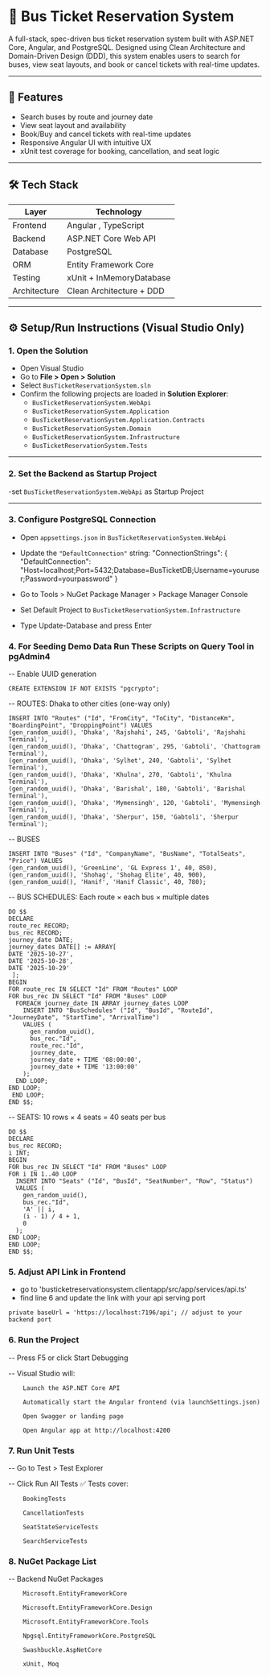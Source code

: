 ﻿# 🚌 Bus Ticket Reservation System

A full-stack, spec-driven bus ticket reservation system built with ASP.NET Core, Angular, and PostgreSQL. 
Designed using Clean Architecture and Domain-Driven Design (DDD), 
this system enables users to search for buses, view seat layouts, and book or cancel tickets with real-time updates.

---

## 🚀 Features

- Search buses by route and journey date  
- View seat layout and availability  
- Book/Buy and cancel tickets with real-time updates  
- Responsive Angular UI with intuitive UX  
- xUnit test coverage for booking, cancellation, and seat logic

---

## 🛠 Tech Stack

| Layer       | Technology                  |
|-------------|-----------------------------|
| Frontend    | Angular , TypeScript     |
| Backend     | ASP.NET Core Web API        |
| Database    | PostgreSQL                  |
| ORM         | Entity Framework Core       |
| Testing     | xUnit + InMemoryDatabase    |
| Architecture| Clean Architecture + DDD    |

---

## ⚙️ Setup/Run Instructions (Visual Studio Only)

### 1. Open the Solution

- Open Visual Studio  
- Go to **File > Open > Solution**  
- Select `BusTicketReservationSystem.sln`  
- Confirm the following projects are loaded in **Solution Explorer**:
  - `BusTicketReservationSystem.WebApi`  
  - `BusTicketReservationSystem.Application`
  - `BusTicketReservationSystem.Application.Contracts`
  - `BusTicketReservationSystem.Domain`  
  - `BusTicketReservationSystem.Infrastructure`  
  - `BusTicketReservationSystem.Tests`

---

### 2. Set the Backend as Startup Project

-set `BusTicketReservationSystem.WebApi` as Startup Project


---

### 3. Configure PostgreSQL Connection

- Open `appsettings.json` in `BusTicketReservationSystem.WebApi` 
- Update the `"DefaultConnection"` string:
  "ConnectionStrings": {
    "DefaultConnection": "Host=localhost;Port=5432;Database=BusTicketDB;Username=youruser;Password=yourpassword"
  }
- Go to Tools > NuGet Package Manager > Package Manager Console

- Set Default Project to `BusTicketReservationSystem.Infrastructure` 

- Type Update-Database and press Enter

### 4. For Seeding Demo Data Run These Scripts on Query Tool in pgAdmin4 

-- Enable UUID generation

    CREATE EXTENSION IF NOT EXISTS "pgcrypto";

-- ROUTES: Dhaka to other cities (one-way only)

    INSERT INTO "Routes" ("Id", "FromCity", "ToCity", "DistanceKm", "BoardingPoint", "DroppingPoint") VALUES
    (gen_random_uuid(), 'Dhaka', 'Rajshahi', 245, 'Gabtoli', 'Rajshahi Terminal'),
    (gen_random_uuid(), 'Dhaka', 'Chattogram', 295, 'Gabtoli', 'Chattogram Terminal'),
    (gen_random_uuid(), 'Dhaka', 'Sylhet', 240, 'Gabtoli', 'Sylhet Terminal'),
    (gen_random_uuid(), 'Dhaka', 'Khulna', 270, 'Gabtoli', 'Khulna Terminal'),
    (gen_random_uuid(), 'Dhaka', 'Barishal', 180, 'Gabtoli', 'Barishal Terminal'),
    (gen_random_uuid(), 'Dhaka', 'Mymensingh', 120, 'Gabtoli', 'Mymensingh Terminal'),
    (gen_random_uuid(), 'Dhaka', 'Sherpur', 150, 'Gabtoli', 'Sherpur Terminal');

-- BUSES

    INSERT INTO "Buses" ("Id", "CompanyName", "BusName", "TotalSeats", "Price") VALUES
    (gen_random_uuid(), 'GreenLine', 'GL Express 1', 40, 850),
    (gen_random_uuid(), 'Shohag', 'Shohag Elite', 40, 900),
    (gen_random_uuid(), 'Hanif', 'Hanif Classic', 40, 780);

-- BUS SCHEDULES: Each route × each bus × multiple dates

    DO $$
    DECLARE
    route_rec RECORD;
    bus_rec RECORD;
    journey_date DATE;
    journey_dates DATE[] := ARRAY[
    DATE '2025-10-27',
    DATE '2025-10-28',
    DATE '2025-10-29'
     ];
    BEGIN
    FOR route_rec IN SELECT "Id" FROM "Routes" LOOP
    FOR bus_rec IN SELECT "Id" FROM "Buses" LOOP
      FOREACH journey_date IN ARRAY journey_dates LOOP
        INSERT INTO "BusSchedules" ("Id", "BusId", "RouteId", "JourneyDate", "StartTime", "ArrivalTime")
        VALUES (
          gen_random_uuid(),
          bus_rec."Id",
          route_rec."Id",
          journey_date,
          journey_date + TIME '08:00:00',
          journey_date + TIME '13:00:00'
        );
      END LOOP;
    END LOOP;
     END LOOP;
    END $$;

-- SEATS: 10 rows × 4 seats = 40 seats per bus

    DO $$
    DECLARE
    bus_rec RECORD;
    i INT;
    BEGIN
    FOR bus_rec IN SELECT "Id" FROM "Buses" LOOP
    FOR i IN 1..40 LOOP
      INSERT INTO "Seats" ("Id", "BusId", "SeatNumber", "Row", "Status")
      VALUES (
        gen_random_uuid(),
        bus_rec."Id",
        'A' || i,
        (i - 1) / 4 + 1,
        0
      );
    END LOOP;
    END LOOP;
    END $$;

### 5. Adjust API Link in Frontend
   
   - go to 'busticketreservationsystem.clientapp/src/app/services/api.ts'
   - find line 6 and update the link with your api serving port
  
    private baseUrl = 'https://localhost:7196/api'; // adjust to your backend port


### 6. Run the Project

   --   Press F5 or click Start Debugging

   --   Visual Studio will:

        Launch the ASP.NET Core API

        Automatically start the Angular frontend (via launchSettings.json)

        Open Swagger or landing page

        Open Angular app at http://localhost:4200


### 7. Run Unit Tests

  -- Go to Test > Test Explorer

  -- Click Run All Tests ✅ Tests cover:

        BookingTests

        CancellationTests

        SeatStateServiceTests
        
        SearchServiceTests

### 8. NuGet Package List

   --   Backend NuGet Packages
    
        Microsoft.EntityFrameworkCore

        Microsoft.EntityFrameworkCore.Design

        Microsoft.EntityFrameworkCore.Tools

        Npgsql.EntityFrameworkCore.PostgreSQL

        Swashbuckle.AspNetCore

        xUnit, Moq
